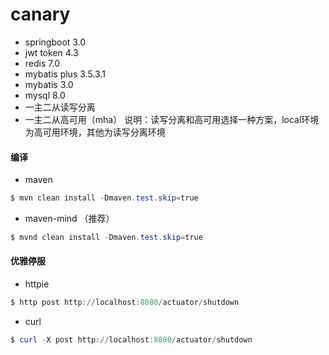 # canary

- springboot 3.0
- jwt token 4.3
- redis 7.0
- mybatis plus 3.5.3.1
- mybatis 3.0
- mysql 8.0
- 一主二从读写分离
- 一主二从高可用（mha）
说明：读写分离和高可用选择一种方案，local环境为高可用环境，其他为读写分离环境

#### 编译
- maven
```powershell
$ mvn clean install -Dmaven.test.skip=true
```
- maven-mind （推荐）
```powershell
$ mvnd clean install -Dmaven.test.skip=true 
```
#### 优雅停服
- httpie
```powershell
$ http post http://localhost:8080/actuator/shutdown
```
- curl
```powershell
$ curl -X post http://localhost:8080/actuator/shutdown
```